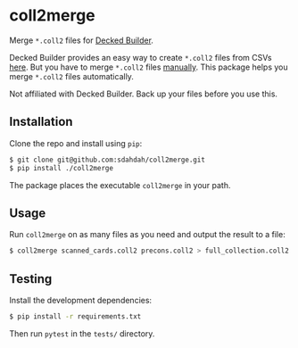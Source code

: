 # coll2merge

Merge `*.coll2` files for [Decked Builder](https://deckedbuilder.com/).

Decked Builder provides an easy way to create `*.coll2` files from CSVs
[here](http://csv.deckedbuilder.com/). But you have to merge `*.coll2` files
[manually](https://deckedstudios.supportbee.io/1893-faq/3896-decked-builder/11144-q-is-there-any-way-to-merge-collections-together).
This package helps you merge `*.coll2` files automatically.

Not affiliated with Decked Builder. Back up your files before you use this.

## Installation

Clone the repo and install using `pip`:

```sh
$ git clone git@github.com:sdahdah/coll2merge.git
$ pip install ./coll2merge
```

The package places the executable `coll2merge` in your path.

## Usage

Run `coll2merge` on as many files as you need and output the result to a file:

```sh
$ coll2merge scanned_cards.coll2 precons.coll2 > full_collection.coll2
```

## Testing

Install the development dependencies:

```sh
$ pip install -r requirements.txt
```

Then run `pytest` in the `tests/` directory.
